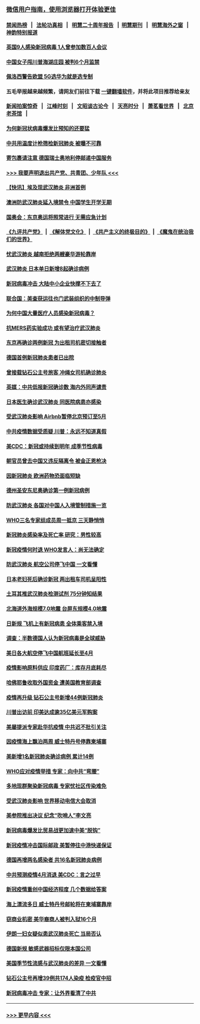### [微信用户指南，使用浏览器打开体验更佳](https://github.com/gfw-breaker/banned-news1/blob/master/indexes/wechat-guide.md?t=0)
#### [禁闻热榜](热点新闻.md?t=0)  &nbsp;&nbsp;|&nbsp;&nbsp; [法轮功真相](https://github.com/gfw-breaker/truth/blob/master/README.md?t=0) &nbsp;&nbsp;|&nbsp;&nbsp; [明慧二十周年报告](https://github.com/gfw-breaker/mh-reports/blob/master/README.md?t=0) &nbsp;&nbsp;|&nbsp;&nbsp;[明慧期刊](https://github.com/gfw-breaker/mh-qikan) &nbsp;&nbsp;|&nbsp;&nbsp; [明慧海外之窗](https://github.com/gfw-breaker/mh-news/blob/master/README.md?t=0) &nbsp;&nbsp;|&nbsp;&nbsp; [神韵特别报道](https://github.com/gfw-breaker/mh-news/blob/master/shenyun.md?t=0)
#### [英国9人感染新冠病毒 1人曾参加数百人会议](../pages/nsc418/n11869987.md?t=02150911) 
#### [中国女子闯川普海湖庄园 被判6个月监禁](../pages/nsc418/n11869919.md?t=02150911) 
#### [佩洛西警告欧盟 5G选华为就是选专制](../pages/nsc418/n11869898.md?t=02150911) 
#### 五毛举报越来越频繁，请网友们前往下载 [一键翻墙软件](https://github.com/gfw-breaker/ssr-accounts)，并将此项目推荐给亲友
#### [新闻拍案惊奇](https://github.com/gfw-breaker/banned-news1/blob/master/pages/link4.md) &nbsp;&nbsp;|&nbsp;&nbsp; [江峰时刻](https://github.com/gfw-breaker/banned-news1/blob/master/pages/link4.md) &nbsp;&nbsp;|&nbsp;&nbsp; [文昭谈古论今](https://github.com/gfw-breaker/banned-news1/blob/master/pages/link4.md) &nbsp;&nbsp;|&nbsp;&nbsp; [天亮时分](https://github.com/gfw-breaker/banned-news1/blob/master/pages/link4.md) &nbsp;&nbsp;|&nbsp;&nbsp; [萧茗看世界](https://github.com/gfw-breaker/banned-news1/blob/master/pages/link4.md) &nbsp;&nbsp;|&nbsp;&nbsp; [北京老茶馆](https://github.com/gfw-breaker/banned-news1/blob/master/pages/link4.md) &nbsp;&nbsp;|&nbsp;&nbsp; 
#### [为何新冠状病毒爆发比预知的还要猛](../pages/nsc418/n11869828.md?t=02150911) 
#### [中共用温度计枪筛检新冠肺炎 被曝不可靠](../pages/nsc418/n11869707.md?t=02150911) 
#### [寄包裹请注意 德国瑞士奥地利停邮递中国服务](../pages/nsc418/n11869727.md?t=02150911) 
#### [>>> 我要声明退出共产党、共青团、少年队 <<<](https://github.com/begood0513/goodnews/blob/master/quit/letter.md) 
#### [【快讯】埃及现武汉肺炎 非洲首例](../pages/nsc418/n11869766.md?t=02150911) 
#### [澳洲防武汉肺炎延入境禁令 中国学生开学无期](../pages/nsc418/n11869546.md?t=02150911) 
#### [国奥会：东京奥运将照常进行 无需应急计划](../pages/nsc418/n11869422.md?t=02150911) 
#### [《九评共产党》](https://github.com/begood0513/9ping.md/blob/master/README.md) &nbsp;|&nbsp; [《解体党文化》](../../../../jtdwh.md/blob/master/README.md)  &nbsp;|&nbsp; [《共产主义的终极目的》](../../../../gczydzjmd.md/blob/master/README.md) &nbsp;|&nbsp; [《魔鬼在统治我们的世界》](../../../../mgztzwmdsj.md/blob/master/README.md) 
#### [忧武汉肺炎 越南拒绝两艘豪华游轮靠岸](../pages/nsc418/n11867444.md?t=02150911) 
#### [武汉肺炎 日本单日新增8起确诊病例](../pages/nsc418/n11869272.md?t=02150911) 
#### [新冠病毒冲击 大陆中小企业快撑不下去了](../pages/nsc418/n11869259.md?t=02150911) 
#### [联合国：美查获运往也门武装组织的中制导弹](../pages/nsc418/n11868677.md?t=02150911) 
#### [为何中国大量医疗人员感染新冠病毒？](../pages/nsc418/n11869001.md?t=02150911) 
#### [抗MERS药实验成功 或有望治疗武汉肺炎](../pages/nsc418/n11868912.md?t=02150911) 
#### [东京再确诊两例新冠 为出租司机密切接触者](../pages/nsc418/n11868770.md?t=02150911) 
#### [德国首例新冠肺炎患者已出院](../pages/nsc418/n11868714.md?t=02150911) 
#### [曾接载钻石公主号旅客 冲绳女司机确诊肺炎](../pages/nsc418/n11868610.md?t=02150911) 
#### [英媒：中共低报新冠确诊数 海内外同声谴责](../pages/nsc418/n11867421.md?t=02150911) 
#### [日本医生确诊武汉肺炎 同医院病患亦感染](../pages/nsc418/n11867779.md?t=02150911) 
#### [受武汉肺炎影响 Airbnb暂停北京预订至5月](../pages/nsc418/n11867428.md?t=02150911) 
#### [中共疫情数据受质疑 川普：永远不知道真假](../pages/nsc418/n11867195.md?t=02150911) 
#### [美CDC：新冠或持续到明年 成季节性病毒](../pages/nsc418/n11867279.md?t=02150911) 
#### [朝官员曾去中国又违反隔离令 被金正恩枪决](../pages/nsc418/n11867087.md?t=02150911) 
#### [因新冠肺炎 欧洲药物恐面临短缺](../pages/nsc418/n11867036.md?t=02150911) 
#### [德州圣安东尼奥确诊第一例新冠病例](../pages/nsc418/n11867194.md?t=02150911) 
#### [防武汉肺炎 各国对中国人入境管制措施一览](../pages/nsc418/n11838726.md?t=02150911) 
#### [WHO三名专家组成员周一抵京 三天静悄悄](../pages/nsc418/n11866947.md?t=02150911) 
#### [新冠肺炎感染率及死亡率 研究：男性较高](../pages/nsc418/n11866956.md?t=02150911) 
#### [新冠疫情何时退 WHO发言人：尚无法确定](../pages/nsc418/n11866864.md?t=02150911) 
#### [防武汉肺炎 航空公司停飞中国 一文看懂](../pages/nsc418/n11866800.md?t=02150911) 
#### [日本老妇死后确诊新冠 两出租车司机呈阳性](../pages/nsc418/n11866755.md?t=02150911) 
#### [土耳其推武汉肺炎检测试剂 75分钟知结果](../pages/nsc418/n11866520.md?t=02150911) 
#### [北海道外海规模7.0地震 台屏东规模4.0地震](../pages/nsc418/n11866262.md?t=02150911) 
#### [日新规 飞机上有新冠病患 全体乘客禁入境](../pages/nsc418/n11866233.md?t=02150911) 
#### [调查：半数德国人认为新冠病毒是全球威胁](../pages/nsc418/n11866687.md?t=02150911) 
#### [美日各大航空停飞中国航班延长至4月](../pages/nsc418/n11865980.md?t=02150911) 
#### [疫情影响原料供应 印度药厂：库存月底耗尽](../pages/nsc418/n11865151.md?t=02150911) 
#### [哈佛耶鲁收取外国资金 遭美国教育部调查](../pages/nsc418/n11864950.md?t=02150911) 
#### [疫情再升级 钻石公主号新增44例新冠肺炎](../pages/nsc418/n11865033.md?t=02150911) 
#### [川普出访前 印美达成逾35亿美元军购案](../pages/nsc418/n11865444.md?t=02150911) 
#### [美屡提派专家赴华抗疫情 中共迟不批引关注](../pages/nsc418/n11864719.md?t=02150911) 
#### [因疫情海上飘泊两周 威士特丹号停靠柬埔寨](../pages/nsc418/n11865007.md?t=02150911) 
#### [美新增1名新冠肺炎确诊病例 累计14例](../pages/nsc418/n11864893.md?t=02150911) 
#### [WHO应对疫情举措 专家：向中共“弯腰”](../pages/nsc418/n11864727.md?t=02150911) 
#### [多地现群聚染新冠病毒 专家忧社区传染难免](../pages/nsc418/n11864715.md?t=02150911) 
#### [受武汉肺炎影响 世界移动电信大会取消](../pages/nsc418/n11864629.md?t=02150911) 
#### [美参院推出决议 纪念“吹哨人”李文亮](../pages/nsc418/n11863852.md?t=02150911) 
#### [新冠病毒爆发比贸易战更加速中美“脱钩”](../pages/nsc418/n11864470.md?t=02150911) 
#### [新冠疫情冲击国际邮政 美暂停往中港快递保证](../pages/nsc418/n11864207.md?t=02150911) 
#### [德国再增两名感染者 共16名新冠肺炎病例](../pages/nsc418/n11864293.md?t=02150911) 
#### [中共预测疫情4月消退 美CDC：言之过早](../pages/nsc418/n11864310.md?t=02150911) 
#### [新冠疫情重创中国经济程度 几个数据给答案](../pages/nsc418/n11864203.md?t=02150911) 
#### [海上漂流多日 威士特丹号邮轮将在柬埔寨靠岸](../pages/nsc418/n11864029.md?t=02150911) 
#### [窃商业机密 美华裔商人被判入狱16个月](../pages/nsc418/n11863911.md?t=02150911) 
#### [伊朗一妇女疑似患武汉肺炎死亡 当局否认](../pages/nsc418/n11863650.md?t=02150911) 
#### [德国新规 敏感武器招标仅限本国公司](../pages/nsc418/n11863509.md?t=02150911) 
#### [美国季节性流感与武汉肺炎的差异 一文看懂](../pages/nsc418/n11862428.md?t=02150911) 
#### [钻石公主号再增39例共174人染疫 检疫官中招](../pages/nsc418/n11862422.md?t=02150911) 
#### [新冠病毒冲击 专家：让外界看清了中共](../pages/nsc418/n11862280.md?t=02150911) 

----
#### [ >>> 更早内容 <<< ](../indexes/nsc418-earlier.md)
